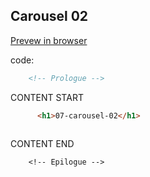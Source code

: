 ## Carousel 02

<a href="https://kissjgabi.github.io/B6strap/beginner/$07-02-carousel.html" target="_blank">Prevew in browser</a>

code:

```html
    <!-- Prologue -->
```  
CONTENT START  
```html
      <h1>07-carousel-02</h1>	
	


```  
CONTENT END  
```
    <!-- Epilogue -->
```  
